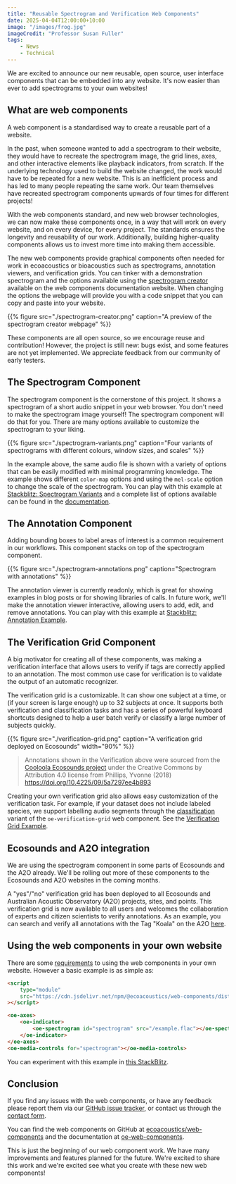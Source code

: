 ```yaml
---
title: "Reusable Spectrogram and Verification Web Components"
date: 2025-04-04T12:00:00+10:00
image: "/images/frog.jpg"
imageCredit: "Professor Susan Fuller"
tags:
    - News
    - Technical
---
```


We are excited to announce our new reusable, open source, user interface
components that can be embedded into any website. It's now easier than ever to add
spectrograms to your own websites!
<!--more-->

## What are web components

A web component is a standardised way to create a reusable part of a
website.

In the past, when someone wanted to add a spectrogram to their website, they
would have to recreate the spectrogram image, the grid lines, axes, and other
interactive elements like playback indicators, from scratch. If the underlying
technology used to build the website changed, the work would have to be
repeated for a new website. This is an inefficient process and has led to many people 
repeating the same work. Our team themselves have recreated spectrogram
components upwards of four times for different projects!

With the web components standard, and new web browser technologies, we can now make
these components once, in a way that will work on every website, and on every device, for every project.
The standards ensures the longevity and reusability of our work. Additionally,
building higher-quality components allows us to invest more time into making
them accessible.

The new web components provide graphical components often needed for work in
ecoacoustics or bioacoustics such as spectrograms,
annotation viewers, and verification grids. You can tinker with a
demonstration spectrogram and the options available using the
[spectrogram creator](https://oe-web-components.netlify.app/spectrogram-creator/)
available on the web components documentation website.
When changing the options the webpage will provide you with a code snippet that
you can copy and paste into your website.

{{%
    figure
    src="./spectrogram-creator.png"
    caption="A preview of the spectrogram creator webpage"
%}}

These components are all open source, so we encourage reuse and contribution!
However, the project is still new: bugs exist, and some features are
not yet implemented. We appreciate feedback from our community of early testers.

## The Spectrogram Component

The spectrogram component is the cornerstone of this project. It shows a
spectrogram of a short audio snippet in your web browser. You don't need to make
the spectrogram image yourself! The spectrogram component will do that for you.
There are many options available to customize the spectrogram to your liking.

{{%
    figure
    src="./spectrogram-variants.png"
    caption="Four variants of spectrograms with different colours, window sizes, and scales"
%}}

In the example above, the same audio file is shown with a variety of
options that can be easily modified with minimal programming knowledge. The example
shows different `color-map` options and using the `mel-scale` option to
change the scale of the spectrogram. You can play with this example at [Stackblitz: Spectrogram Variants](https://stackblitz.com/edit/oe-web-components-basic?file=examples%2Fspectrogram-variants.html) and a complete list of options available can be found in the [documentation](https://oe-web-components.netlify.app/components/oe-spectrogram/).

## The Annotation Component

Adding bounding boxes to label areas of interest is a common requirement in our
workflows. This component stacks on top of the spectrogram component.

{{%
    figure
    src="./spectrogram-annotations.png"
    caption="Spectrogram with annotations"
%}}

The annotation viewer is currently readonly, which is great for showing examples
in blog posts or for showing libraries of calls. In future work, we'll make the annotation viewer interactive, allowing
users to add, edit, and remove annotations. You can play with this example at
[Stackblitz: Annotation Example](https://stackblitz.com/edit/oe-web-components-basic?file=examples%2Fannotations.html).

## The Verification Grid Component

A big motivator for creating all of these components, was making a verification interface
that allows users to verify if tags are correctly applied to an annotation.
The most common use case for verification is to validate the output of an automatic recognizer.

The verification grid is a customizable. It can show one subject at a time, or
(if your screen is large enough) up to 32 subjects at once. It supports both
verification and classification tasks and has a series of powerful keyboard shortcuts
designed to help a user batch verify or classify a large number of subjects quickly.

{{%
    figure
    src="./verification-grid.png"
    caption="A verification grid deployed on Ecosounds"
    width="90%"
%}}

> Annotations shown in the Verification above were sourced from the
> [Cooloola Ecosounds project](https://www.ecosounds.org/projects/1029)
> under the Creative Commons by Attribution 4.0 license from 
> Phillips, Yvonne (2018) <https://doi.org/10.4225/09/5a7297ee4b893>

Creating your own verification grid also allows easy customization of the
verification task. For example, if your dataset does not include labeled
species, we support labelling audio segments through the
[classification](https://oe-web-components.netlify.app/examples/verification/classification/)
variant of the `oe-verification-grid` web component. See the
[Verification Grid Example](https://stackblitz.com/edit/oe-web-components-basic?file=examples%2Fverification-grid.html).

## Ecosounds and A2O integration

We are using the spectrogram component in some parts of Ecosounds and the A2O already.
We'll be rolling out more of these components to the Ecosounds and A2O
websites in the coming months.

A "yes"/"no" verification grid has been deployed to all Ecosounds and
Australian Acoustic Observatory (A2O) projects, sites, and points.
This verification grid is now available to all users and welcomes the
collaboration of experts and citizen scientists to verify annotations. As an
example, you can search and verify all annotations with the Tag "Koala" on the A2O
[here](https://data.acousticobservatory.org/projects/1/annotations?tags=109).

## Using the web components in your own website

There are some [requirements](https://oe-web-components.netlify.app/) to using the web components in your own website. However a basic example is as simple as:

```html
<script
    type="module"
    src="https://cdn.jsdelivr.net/npm/@ecoacoustics/web-components/dist/components.js"
></script>

<oe-axes>
    <oe-indicator>
        <oe-spectrogram id="spectrogram" src="/example.flac"></oe-spectrogram>
    </oe-indicator>
</oe-axes>
<oe-media-controls for="spectrogram"></oe-media-controls>
```

You can experiment with this example in [this StackBlitz](https://stackblitz.com/edit/oe-web-components-basic?file=index.html).

## Conclusion

If you find any issues with the web components, or have any feedback please
report them via our
[GitHub issue tracker](https://github.com/ecoacoustics/web-components/issues),
or contact us through the [contact form](/contact).

You can find the web components on GitHub at
[ecoacoustics/web-components](https://github.com/ecoacoustics/web-components)
and the documentation at
[oe-web-components](https://oe-web-components.netlify.app/).

This is just the beginning of our web component work. We have many improvements
and features planned for the future.
We're excited to share this work and we're excited see what you create with these new web components!

